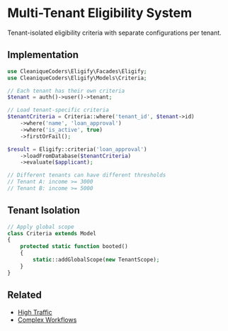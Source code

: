 # Multi-Tenant Eligibility System

Tenant-isolated eligibility criteria with separate configurations per tenant.

## Implementation

```php
use CleaniqueCoders\Eligify\Facades\Eligify;
use CleaniqueCoders\Eligify\Models\Criteria;

// Each tenant has their own criteria
$tenant = auth()->user()->tenant;

// Load tenant-specific criteria
$tenantCriteria = Criteria::where('tenant_id', $tenant->id)
    ->where('name', 'loan_approval')
    ->where('is_active', true)
    ->firstOrFail();

$result = Eligify::criteria('loan_approval')
    ->loadFromDatabase($tenantCriteria)
    ->evaluate($applicant);

// Different tenants can have different thresholds
// Tenant A: income >= 3000
// Tenant B: income >= 5000
```

## Tenant Isolation

```php
// Apply global scope
class Criteria extends Model
{
    protected static function booted()
    {
        static::addGlobalScope(new TenantScope);
    }
}
```

## Related

- [High Traffic](high-traffic.md)
- [Complex Workflows](complex-workflows.md)

